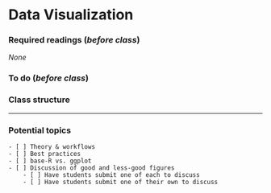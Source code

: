 # Data Visualization

### Required readings (_before class_)
_None_

### To do (_before class_)

### Class structure

***
### Potential topics
    - [ ] Theory & workflows
    - [ ] Best practices
    - [ ] base-R vs. ggplot
    - [ ] Discussion of good and less-good figures
        - [ ] Have students submit one of each to discuss
        - [ ] Have students submit one of their own to discuss